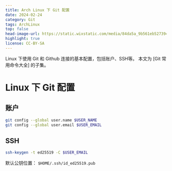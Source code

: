 ```yaml
---
title: Arch Linux 下 Git 配置
date: 2024-02-24
category: Git
tags: ArchLinux
top: false
head-image-url: https://static.wixstatic.com/media/84da5a_9b561eb52739462e98be571a138b2ebe~mv2.png/v1/fill/w_1000,h_293,al_c,usm_0.66_1.00_0.01/84da5a_9b561eb52739462e98be571a138b2ebe~mv2.png
highlight: true
license: CC-BY-SA
---
```


Linux 下使用 Git 和 Github 连接的基本配置，包括账户、SSH等。
本文为 [Git 常用命令大全] 的子集。

<!--more-->

# Linux 下 Git 配置

## 账户

```bash
git config --global user.name $USER_NAME
git config --global user.email $USER_EMAIL
```

## SSH

```bash
ssh-keygen -t ed25519 -C $USER_EMAIL
```

默认公钥位置： `$HOME/.ssh/id_ed25519.pub`
